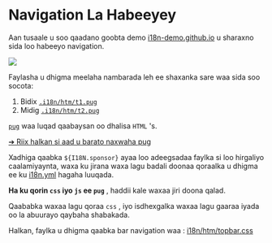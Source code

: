 # Navigation La Habeeyey

Aan tusaale u soo qaadano goobta demo [i18n-demo.github.io](//i18n-demo.github.io) u sharaxno sida loo habeeyo navigation.

![](https://p.3ti.site/1731036697.avif)

Faylasha u dhigma meelaha nambarada leh ee shaxanka sare waa sida soo socota:

1. Bidix [`.i18n/htm/t1.pug`](https://github.com/i18n-site/demo.i18n.site/blob/main/.i18n/htm/t1.pug)
2. Midig [`.i18n/htm/t2.pug`](https://github.com/i18n-site/demo.i18n.site/blob/main/.i18n/htm/t2.pug)

[`pug`](https://pugjs.org) waa luqad qaabaysan oo dhalisa `HTML` 's.

[➔ Riix halkan si aad u barato naxwaha pug](https://pugjs.org)

Xadhiga qaabka `${I18N.sponsor}` ayaa loo adeegsadaa faylka si loo hirgaliyo caalamiyaynta, waxa ku jirana waxa lagu badali doonaa qoraalka u dhigma ee ku [i18n.yml](https://github.com/i18n-site/demo.i18n.site/blob/main/en/i18n.yml) hagaha luuqada.

**Ha ku qorin `css` iyo `js` ee `pug`** , haddii kale waxaa jiri doona qalad.

Qaababka waxaa lagu qoraa `css` , iyo isdhexgalka waxaa lagu gaaraa iyada oo la abuurayo qaybaha shabakada.

Halkan, faylka u dhigma qaabka bar navigation waa : [i18n/htm/topbar.css](https://github.com/i18n-site/demo.i18n.site/blob/main/.i18n/htm/topbar.css)